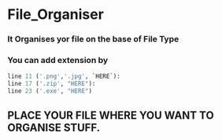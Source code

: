 # File_Organiser

### It Organises yor file on the base of File Type 

### You can add extension by 
```python
line 11 ('.png','.jpg', `HERE`): 
line 17 ('.zip', "HERE"):
line 23 ('.exe', "HERE")
```
## PLACE YOUR FILE WHERE YOU WANT TO ORGANISE STUFF.
